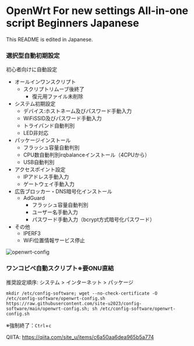 # OpenWrt For new settings All-in-one script Beginners Japanese

This README is edited in Japanese.

### 選択型自動初期設定

初心者向けに自動設定
- オールインワンスクリプト
  -  スクリプトリムーブ後終了
     -  復元用ファイル未削除
- システム初期設定
  - デバイス:ホストネーム及びパスワード手動入力
  - WiFiSSID及びパスワード手動入力
  - トライバンド自動判別
  - LED非対応
- パッケージインストール
  - フラッシュ容量自動判別
  - CPU数自動判別irqbalanceインストール（4CPUから）
  - USB自動判別
- アクセスポイント設定
  - IPアドレス手動入力
  - ゲートウェイ手動入力 
- 広告ブロッカー・DNS暗号化インストール
  - AdGuard
    - フラッシュ容量自動判別
    - ユーザー名手動入力
    - パスワード手動入力（bcrypt方式暗号化パスワード）
- その他
  - IPERF3
  - WiFi位置情報サービス停止
 
![openwrt-config](https://github.com/site-u2023/config-software/assets/140032047/ad4e0eef-3e16-4555-9033-ea3912f6a96e)




### ワンコピペ自動スクリプト※要ONU直結

推奨設定順序: システム > インターネット > パッケージ
```
mkdir /etc/config-software; wget --no-check-certificate -O /etc/config-software/openwrt-config.sh https://raw.githubusercontent.com/site-u2023/config-software/main/openwrt-config.sh; sh /etc/config-software/openwrt-config.sh

```
※強制終了：`Ctrl`+`c`


QIITA:
https://qiita.com/site_u/items/c6a50aa6dea965b5a774



